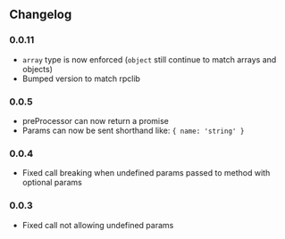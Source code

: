 ## Changelog ##

### 0.0.11 ###
* `array` type is now enforced (`object` still continue to match arrays and objects)
* Bumped version to match rpclib

### 0.0.5 ###
* preProcessor can now return a promise
* Params can now be sent shorthand like: `{ name: 'string' }`

### 0.0.4 ###
* Fixed call breaking when undefined params passed to method with optional params

### 0.0.3 ###
* Fixed call not allowing undefined params
